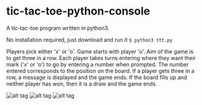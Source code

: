 # tic-tac-toe-python-console

A tic-tac-toe program written in python3. 

No installation required, just download and run it `$ python3 ttt.py`

Players pick either 'x' or 'o'. Game starts with player 'o'. Aim of the game is to get three in a row. 
Each player takes turns entering where they want their mark ('x' or 'o') to go by entering a number when prompted. 
The number entered corresponds to the position on the board. If a player gets three in a row,
a message is displayed and the game ends. If the board fills up and neither player has won, then it is a draw and the game ends.

![alt tag](https://github.com/acquire/tic-tac-toe-python-console/blob/master/images/player_turn.png)
![alt tag](https://github.com/acquire/tic-tac-toe-python-console/blob/master/images/draw.png)
![alt tag](https://github.com/acquire/tic-tac-toe-python-console/blob/master/images/win.png)


